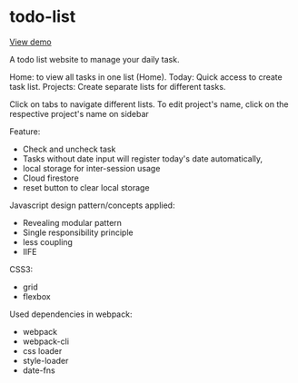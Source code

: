 # todo-list
[View demo](https://yuejiahz.github.io/todo-list/)

A todo list website to manage your daily task.

Home: to view all tasks in one list (Home).
Today: Quick access to create task list.
Projects: Create separate lists for different tasks.

Click on tabs to navigate different lists.
To edit project's name, click on the respective project's name on sidebar

Feature: 
- Check and uncheck task 
- Tasks without date input will register today's date automatically,
- local storage for inter-session usage
- Cloud firestore
- reset button to clear local storage 

Javascript design pattern/concepts applied:
- Revealing modular pattern
- Single responsibility principle
- less coupling
- IIFE 

CSS3:
- grid
- flexbox

Used dependencies in webpack: 
- webpack
- webpack-cli
- css loader
- style-loader
- date-fns
